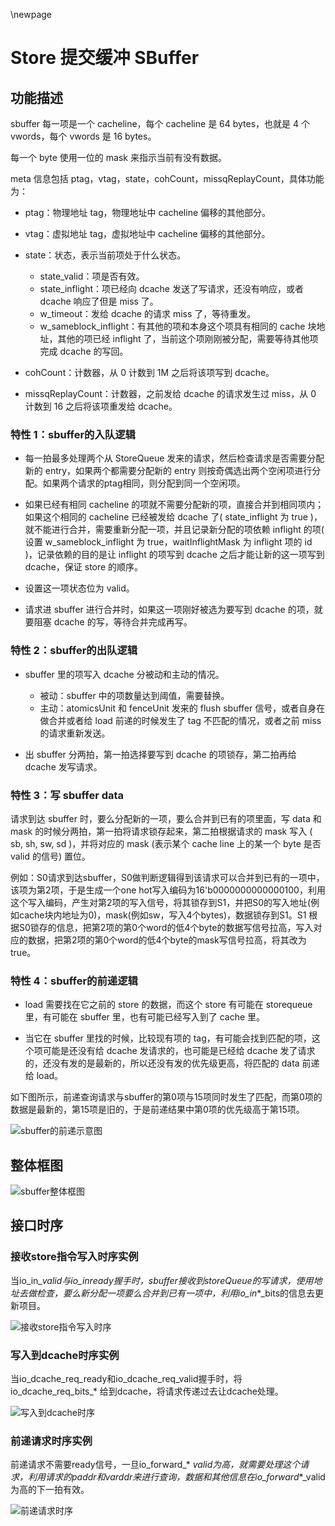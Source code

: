 \newpage
# Store 提交缓冲 SBuffer

## 功能描述

sbuffer 每一项是一个 cacheline，每个 cacheline 是 64 bytes，也就是 4 个 vwords，每个 vwords 是 16
bytes。

每一个 byte 使用一位的 mask 来指示当前有没有数据。

meta 信息包括 ptag，vtag，state，cohCount，missqReplayCount，具体功能为：

* ptag：物理地址 tag，物理地址中 cacheline 偏移的其他部分。

* vtag：虚拟地址 tag，虚拟地址中 cacheline 偏移的其他部分。

* state：状态，表示当前项处于什么状态。
    * state_valid：项是否有效。
    * state_inflight：项已经向 dcache 发送了写请求，还没有响应，或者 dcache 响应了但是 miss 了。
    * w_timeout：发给 dcache 的请求 miss 了，等待重发。
    * w_sameblock_inflight：有其他的项和本身这个项具有相同的 cache 块地址，其他的项已经 inflight
      了，当前这个项刚刚被分配，需要等待其他项完成 dcache 的写回。

* cohCount：计数器，从 0 计数到 1M 之后将该项写到 dcache。

* missqReplayCount：计数器，之前发给 dcache 的请求发生过 miss，从 0 计数到 16 之后将该项重发给 dcache。

### 特性 1：sbuffer的入队逻辑

* 每一拍最多处理两个从 StoreQueue 发来的请求，然后检查请求是否需要分配新的 entry，如果两个都需要分配新的 entry
  则按奇偶选出两个空闲项进行分配。如果两个请求的ptag相同，则分配到同一个空闲项。

* 如果已经有相同 cacheline 的项就不需要分配新的项，直接合并到相同项内；如果这个相同的 cacheline 已经被发给 dcache 了(
  state_inflight 为 true )，就不能进行合并，需要重新分配一项，并且记录新分配的项依赖 inflight 的项( 设置
  w_sameblock_inflight 为 true，waitInflightMask 为 inflight 项的 id )，记录依赖的目的是让
  inflight 的项写到 dcache 之后才能让新的这一项写到 dcache，保证 store 的顺序。

* 设置这一项状态位为 valid。

* 请求进 sbuffer 进行合并时，如果这一项刚好被选为要写到 dcache 的项，就要阻塞 dcache 的写，等待合并完成再写。

### 特性 2：sbuffer的出队逻辑

* sbuffer 里的项写入 dcache 分被动和主动的情况。
    * 被动：sbuffer 中的项数量达到阈值，需要替换。
    * 主动：atomicsUnit 和 fenceUnit 发来的 flush sbuffer 信号，或者自身在做合并或者给 load 前递的时候发生了
      tag 不匹配的情况，或者之前 miss 的请求重新发送。

* 出 sbuffer 分两拍，第一拍选择要写到 dcache 的项锁存，第二拍再给 dcache 发写请求。

### 特性 3：写 sbuffer data

请求到达 sbuffer 时，要么分配新的一项，要么合并到已有的项里面，写 data 和 mask 的时候分两拍，第一拍将请求锁存起来，第二拍根据请求的
mask 写入 ( sb, sh, sw, sd )，并将对应的 mask (表示某个 cache line 上的某一个 byte 是否 valid 的信号)
置位。

例如：S0请求到达sbuffer，S0做判断逻辑得到该请求可以合并到已有的一项中，该项为第2项，于是生成一个one
hot写入编码为16'b0000000000000100，利用这个写入编码，产生对第2项的写入信号，将其锁存到S1，并把S0的写入地址(例如cache块内地址为0)，mask(例如sw，写入4个bytes)，数据锁存到S1。S1
根据S0锁存的信息，把第2项的第0个word的低4个byte的数据写信号拉高，写入对应的数据，把第2项的第0个word的低4个byte的mask写信号拉高，将其改为true。

### 特性 4：sbuffer的前递逻辑

* load 需要找在它之前的 store 的数据，而这个 store 有可能在 storequeue 里，有可能在 sbuffer 里，也有可能已经写入到了
  cache 里。

* 当它在 sbuffer 里找的时候，比较现有项的 tag，有可能会找到匹配的项，这个项可能是还没有给 dcache 发请求的，也可能是已经给 dcache
  发了请求的，还没有发的是最新的，所以还没有发的优先级更高，将匹配的 data 前递给 load。

如下图所示，前递查询请求与sbuffer的第0项与15项同时发生了匹配，而第0项的数据是最新的，第15项是旧的，于是前递结果中第0项的优先级高于第15项。

![sbuffer的前递示意图](./figure/sbuffer-forward.svg)

## 整体框图
<!-- 请使用 svg -->

![sbuffer整体框图](./figure/sbuffer.svg)

## 接口时序

### 接收store指令写入时序实例

当io_in_*_valid与io_in_*_ready握手时，sbuffer接收到storeQueue的写请求，使用地址去做检查，要么新分配一项要么合并到已有一项中，利用io_in_*_bits的信息去更新项目。

![接收store指令写入时序](./figure/sbuffer-stin.svg)

### 写入到dcache时序实例

当io_dcache_req_ready和io_dcache_req_valid握手时，将io_dcache_req_bits_*
给到dcache，将请求传递过去让dcache处理。

![写入到dcache时序](./figure/sbuffer-en-dcache-timing.svg)

### 前递请求时序实例

前递请求不需要ready信号，一旦io_forward_*
_valid为高，就需要处理这个请求，利用请求的paddr和varddr来进行查询，数据和其他信息在io_forward_*_valid为高的下一拍有效。

![前递请求时序](./figure/sbuffer-fwdtiming.svg)
